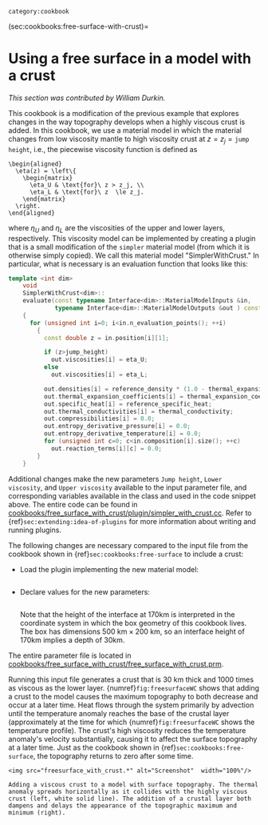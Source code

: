 ```{tags}
category:cookbook
```

(sec:cookbooks:free-surface-with-crust)=
# Using a free surface in a model with a crust

*This section was contributed by William Durkin.*

This cookbook is a modification of the previous example that explores changes
in the way topography develops when a highly viscous crust is added. In this
cookbook, we use a material model in which the material changes from low
viscosity mantle to high viscosity crust at $z = z_j = \texttt{jump height}$,
i.e., the piecewise viscosity function is defined as
```{math}
\begin{aligned}
  \eta(z) = \left\{
    \begin{matrix}
      \eta_U & \text{for}\ z > z_j, \\
      \eta_L & \text{for}\ z  \le z_j.
    \end{matrix}
  \right.
\end{aligned}
```
where $\eta_U$ and $\eta_L$ are the viscosities of
the upper and lower layers, respectively. This viscosity model can be
implemented by creating a plugin that is a small modification of the `simpler`
material model (from which it is otherwise simply copied). We call this
material model "SimplerWithCrust." In particular, what is
necessary is an evaluation function that looks like this:

``` c++
template <int dim>
    void
    SimplerWithCrust<dim>::
    evaluate(const typename Interface<dim>::MaterialModelInputs &in,
             typename Interface<dim>::MaterialModelOutputs &out ) const
    {
      for (unsigned int i=0; i<in.n_evaluation_points(); ++i)
        {
          const double z = in.position[i][1];

          if (z>jump_height)
            out.viscosities[i] = eta_U;
          else
            out.viscosities[i] = eta_L;

          out.densities[i] = reference_density * (1.0 - thermal_expansion_coefficient * (in.temperature[i] - reference_temperature));
          out.thermal_expansion_coefficients[i] = thermal_expansion_coefficient;
          out.specific_heat[i] = reference_specific_heat;
          out.thermal_conductivities[i] = thermal_conductivity;
          out.compressibilities[i] = 0.0;
          out.entropy_derivative_pressure[i] = 0.0;
          out.entropy_derivative_temperature[i] = 0.0;
          for (unsigned int c=0; c<in.composition[i].size(); ++c)
            out.reaction_terms[i][c] = 0.0;
        }
    }
```

Additional changes make the new parameters `Jump height`, `Lower viscosity`,
and `Upper viscosity` available to the input parameter file, and corresponding
variables available in the class and used in the code snippet above. The
entire code can be found in
[cookbooks/free_surface_with_crust/plugin/simpler_with_crust.cc](https://github.com/geodynamics/aspect/blob/main/cookbooks/free_surface_with_crust/plugin/simpler_with_crust.cc).
Refer to {ref}`sec:extending:idea-of-plugins` for more information about writing and running plugins.

The following changes are necessary compared to the input file from the
cookbook shown in {ref}`sec:cookbooks:free-surface` to include a
crust:

-   Load the plugin implementing the new material model:

    ```{literalinclude} free_surface_with_crust.part1.prm
    ```

-   Declare values for the new parameters:

    ```{literalinclude} free_surface_with_crust.part2.prm
    ```

    Note that the height of the interface at 170km is interpreted in the
    coordinate system in which the box geometry of this cookbook lives. The
    box has dimensions $500\text{ km}\times 200\text{ km}$, so an interface height
    of 170km implies a depth of 30km.

The entire parameter file is located in
[cookbooks/free_surface_with_crust/free_surface_with_crust.prm](https://github.com/geodynamics/aspect/blob/main/cookbooks/free_surface_with_crust/free_surface_with_crust.prm).

Running this input file generates a crust that is 30 km thick and 1000 times
as viscous as the lower layer. {numref}`fig:freesurfaceWC` shows that adding a crust to
the model causes the maximum topography to both decrease and occur at a later
time. Heat flows through the system primarily by advection until the
temperature anomaly reaches the base of the crustal layer (approximately at
the time for which {numref}`fig:freesurfaceWC` shows the temperature profile). The
crust's high viscosity reduces the temperature anomaly's velocity
substantially, causing it to affect the surface topography at a later time.
Just as the cookbook shown in {ref}`sec:cookbooks:free-surface`,
the topography returns to zero after some time.

```{figure-md} fig:freesurfaceWC
<img src="freesurface_with_crust.*" alt="Screenshot"  width="100%"/>

Adding a viscous crust to a model with surface topography. The thermal anomaly spreads horizontally as it collides with the highly viscous crust (left, white solid line). The addition of a crustal layer both dampens and delays the appearance of the topographic maximum and minimum (right).
```

